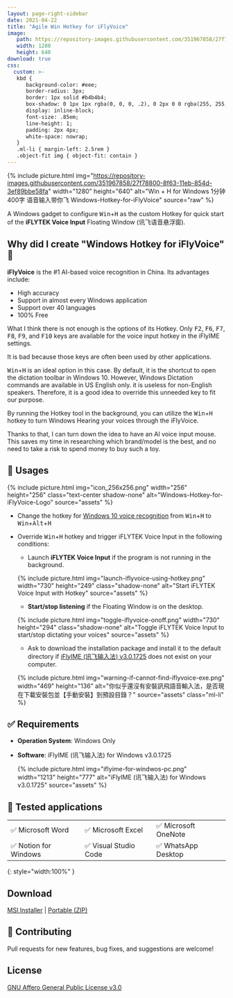 ```yaml
---
layout: page-right-sidebar
date: 2021-04-22
title: "Agile Win Hotkey for iFlyVoice"
image:
   path: https://repository-images.githubusercontent.com/351967858/27f78800-8f63-11eb-854d-3ef89bbe58fa
   width: 1280
   height: 640
download: true
css:
  custom: >-
   kbd {
      background-color: #eee;
      border-radius: 3px;
      border: 1px solid #b4b4b4;
      box-shadow: 0 1px 1px rgba(0, 0, 0, .2), 0 2px 0 0 rgba(255, 255, 255, .7) inset;
      display: inline-block;
      font-size: .85em;
      line-height: 1;
      padding: 2px 4px;
      white-space: nowrap;
   }
   .ml-li { margin-left: 2.5rem }
   .object-fit img { object-fit: contain }
---
```


{% include picture.html img="https://repository-images.githubusercontent.com/351967858/27f78800-8f63-11eb-854d-3ef89bbe58fa" width="1280" height="640" alt="Win + H for Windows 1分钟400字 语音输入带你飞 Windows-Hotkey-for-iFlyVoice" source="raw" %}

A Windows gadget to configure <kbd>Win</kbd>+<kbd>H</kbd> as the custom Hotkey for quick start of the **iFLYTEK Voice Input** Floating Window (讯飞语音悬浮窗).

## Why did I create "Windows Hotkey for iFlyVoice" 👾

**iFlyVoice** is the #1 AI-based voice recognition in China. Its advantages include:

- High accuracy
- Support in almost every Windows application
- Support over 40 languages
- 100% Free

What I think there is not enough is the options of its Hotkey. Only <kbd>F2</kbd>, <kbd>F6</kbd>, <kbd>F7</kbd>, <kbd>F8</kbd>, <kbd>F9</kbd>, and <kbd>F10</kbd> keys are available for the voice input hotkey in the iFlyIME settings.

It is bad because those keys are often been used by other applications.

<kbd>Win</kbd>+<kbd>H</kbd> is an ideal option in this case. By default, it is the shortcut to open the dictation toolbar in Windows 10. However, Windows Dictation commands are available in US English only. it is useless for non-English speakers. Therefore, it is a good idea to override this unneeded key to fit our purpose.

By running the Hotkey tool in the background, you can utilize the <kbd>Win</kbd>+<kbd>H</kbd> hotkey to turn Windows Hearing your voices through the iFlyVoice.

Thanks to that, I can turn down the idea to have an AI voice input mouse. This saves my time in researching which brand/model is the best, and no need to take a risk to spend money to buy such a toy.

## 🚀 Usages

{% include picture.html img="icon_256x256.png" width="256" height="256" class="text-center shadow-none" alt="Windows-Hotkey-for-iFlyVoice-Logo" source="assets" %}

- Change the hotkey for [Windows 10 voice recognition](https://support.microsoft.com/en-us/windows/use-voice-recognition-in-windows-10-83ff75bd-63eb-0b6c-18d4-6fae94050571) from <kbd>Win</kbd>+<kbd>H</kbd> to <kbd>Win</kbd>+<kbd>Alt</kbd>+<kbd>H</kbd>
- Override <kbd>Win</kbd>+<kbd>H</kbd> hotkey and trigger iFLYTEK Voice Input in the following conditions:

  - Launch **iFLYTEK Voice Input** if the program is not running in the background.

   {% include picture.html img="launch-iflyvoice-using-hotkey.png" width="730" height="249" class="shadow-none" alt="Start iFLYTEK Voice Input with Hotkey" source="assets" %}

  - **Start/stop listening** if the Floating Window is on the desktop.

   {% include picture.html img="toggle-iflyvoice-onoff.png" width="730" height="294" class="shadow-none" alt="Toggle iFLYTEK Voice Input to start/stop dictating your voices" source="assets" %}

  - Ask to download the installation package and install it to the default directory if [iFlyIME (讯飞输入法) v3.0.1725](https://srf.xunfei.cn/) does not exist on your computer.

   {% include picture.html img="warning-if-cannot-find-iflyvoice-exe.png" width="469" height="136" alt="你似乎還沒有安裝訊飛語音輸入法，是否現在下載安裝包並【手動安裝】到預設目錄？" source="assets" class="ml-li" %}

## ✅ Requirements

- **Operation System**: Windows Only
- **Software**: iFlyIME (讯飞输入法) for Windows v3.0.1725

   {% include picture.html img="iflyime-for-windwos-pc.png" width="1213" height="777" alt="iFlyIME (讯飞输入法) for Windows v3.0.1725" source="assets" %}

## 🧪 Tested applications

|                      |                      |                     |
| -------------------- | -------------------- | ------------------- |
| ✅ Microsoft Word     | ✅ Microsoft Excel    | ✅ Microsoft OneNote |
| ✅ Notion for Windows | ✅ Visual Studio Code | ✅ WhatsApp Desktop  |
{: style="width:100%" }

## <i class="fas fa-download"></i> Download

<p>
   <i class="fas fa-archive"></i> <a href="https://github.com/chriskyfung/Agile-Win-Hotkey-for-iFlyVoice/releases/latest/download/Windows-Hotkey-for-iFlyVoice.msi" rel="noopener" target="_blank">MSI Installer</a> | <i class="fas fa-file-archive"></i> <a href="https://github.com/chriskyfung/Agile-Win-Hotkey-for-iFlyVoice/releases/latest/download/Windows-Hotkey-for-iFlyVoice-Portable.zip" target="_blank">Portable (ZIP)</a>

   <br>
   <amp-img src="https://img.shields.io/github/v/release/chriskyfung/Agile-Win-Hotkey-for-iFlyVoice" width="94" height="20" layout="fixed" alt="GitHub release (latest by date)"></amp-img>
   <amp-img src="https://cdn.jsdelivr.net/gh/hjnilsson/country-flags@master/svg/us.svg" width="24" height="16" layout="fixed" alt="US"></amp-img>
   <amp-img src="https://cdn.jsdelivr.net/gh/hjnilsson/country-flags@master/svg/cn.svg" width="24" height="16" layout="fixed" alt="China"></amp-img>
   <amp-img src="https://cdn.jsdelivr.net/gh/hjnilsson/country-flags@master/svg/hk.svg" width="24" height="16" layout="fixed" alt="Hong Kong"></amp-img>
</p>

## 🤝 Contributing

Pull requests for new features, bug fixes, and suggestions are welcome!

## <i class="fas fa-balance-scale"></i> License

[GNU Affero General Public License v3.0](LICENSE.md)

